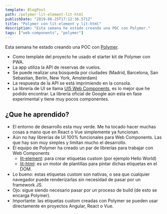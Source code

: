 ```yaml
---
template: BlogPost
path: /polymer-lit-element-lit-html
publishDate: "2019-06-25T17:12:36.571Z"
title: "Polymer con lit-element y lit-html"
description: "Esta semana he estado creando una POC con Polymer."
tags: ["web-components", "polymer"]
---
```


Esta semana he estado creando una POC con <a href="https://www.polymer-project.org/">Polymer</a>.

- Como template del proyecto he usado el starter kit de Polymer con PWA.
- La app utiliza la API de reservas de vuelos.
- Se puede realizar una búsqueda por ciudades (Madrid, Barcelona, San Sebastian, Berlin, New York, Amsterdam)
- La respuesta de la API se está imprimiendo en la consola.
- La librería de UI se llama <a href="https://sap.github.io/ui5-webcomponents/">UI5 Web Components</a>, es lo mejor que he podido encontrar. La librería oficial de Google aún esta en fase experimental y tiene muy pocos componentes.

## ¿Que he aprendido?

- El entorno de desarrollo esta muy verde. Me ha tocado hacer muchas cosas a mano que en React o Vue simplemente ya funcionan.
- Aún no hay librerías de UI 100% funcionales para Web Components. Las que hay son muy simples y limitan mucho el desarrollo.
- El equipo de Polymer ha creado un par de librerías para trabajar con Web Components
  - <a href="https://lit-element.polymer-project.org/">lit-element</a>: para crear etiquetas custom (por ejemplo <myapp-header>Hello World</myapp-header>)
  - <a href="https://lit-html.polymer-project.org/">lit-html</a>: es un motor de plantillas para pintar dichas etiquetas en el DOM.
- Lo bueno: estas etiquetas custom son nativas, o sea que cualquier navegador puede renderizarlas sin necesidad de pasar por un framework JS.
- Ojo: sigue siendo necesario pasar por un proceso de build (de esto se encarga Polymer).
- Importante: las etiquetas custom creadas con Polymer se pueden usar directamente en proyectos Angular, React o Vue.
